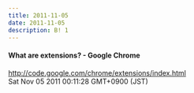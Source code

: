 ```yaml
---
title: 2011-11-05
date: 2011-11-05
description: B! 1
---
```


#### What are extensions? - Google Chrome
http://code.google.com/chrome/extensions/index.html<br>
Sat Nov 05 2011 00:11:28 GMT+0900 (JST)<br>


